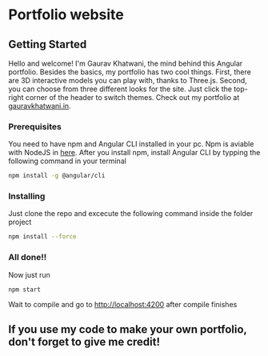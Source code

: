 # Portfolio website 

## Getting Started
Hello and welcome! I'm Gaurav Khatwani, the mind behind this Angular portfolio. Besides the basics, my portfolio has two cool things. First, there are 3D interactive models you can play with, thanks to Three.js. Second, you can choose from three different looks for the site. Just click the top-right corner of the header to switch themes. Check out my portfolio at [gauravkhatwani.in](https://gauravkhatwani.in).

### Prerequisites

You need to have npm and Angular CLI installed in your pc. Npm is aviable with NodeJS in [here](https://nodejs.org/es/). After you install npm, install Angular CLI by typping the following command in your terminal

``` bash
npm install -g @angular/cli
```

### Installing

Just clone  the repo and excecute the following command inside the folder project

``` bash
npm install --force
```

### All done!!

Now just run
```
npm start
```
Wait to compile and go to [http://localhost:4200](http://localhost:4200) after compile finishes

## If you use my code to make your own portfolio, don't forget to give me credit! 
